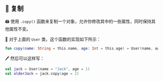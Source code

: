 ## 🔄 复制

🖨️ 使用 `.copy()` 函数来复制一个对象，允许你修改其中的一些属性，同时保持其他属性不变。

🧬 对于上面的 `User` 类，这个函数的实现如下所示：

```kotlin
fun copy(name: String = this.name, age: Int = this.age) = User(name, age)
```

🖊️ 然后可以这样写：

```kotlin
val jack = User(name = "Jack", age = 1)
val olderJack = jack.copy(age = 2)
```